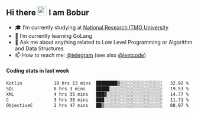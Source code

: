 ## Hi there <img src="https://media.giphy.com/media/hvRJCLFzcasrR4ia7z/giphy.gif" width="25px" height="25px"> I am Bobur

- :mortar_board: I’m currently studying at [National Research ITMO University](https://itmo.ru/)
- :seedling: I’m currently learning GoLang
- :speech_balloon: Ask me about anything related to Low Level Programming or Algorithm and Data Structures
- :mailbox: How to reach me: [@telegram](https://t.me/octoant) (see also [@leetcode](https://leetcode.com/octoant/))    

#### Coding stats in last week

<!--START_SECTION:waka-->

```txt
Kotlin            10 hrs 13 mins  ████████▒░░░░░░░░░░░░░░░░   32.92 %
SQL               6 hrs 3 mins    █████░░░░░░░░░░░░░░░░░░░░   19.53 %
XML               4 hrs 35 mins   ███▓░░░░░░░░░░░░░░░░░░░░░   14.77 %
C                 3 hrs 38 mins   ███░░░░░░░░░░░░░░░░░░░░░░   11.71 %
ObjectiveC        2 hrs 47 mins   ██▒░░░░░░░░░░░░░░░░░░░░░░   08.97 %
```

<!--END_SECTION:waka-->
